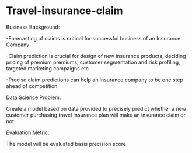 # Travel-insurance-claim
Business Background:

-Forecasting of claims is critical for successful business of an Insurance Company

-Claim prediction is crucial for design of new insurance products, deciding pricing of premium premiums, customer segmentation and risk profiling, targeted marketing campaigns etc

 -Precise claim predictions can help an insurance company to be one step ahead of competition

Data Science Problem:

Create a model based on data provided to precisely predict whether a new customer purchasing travel insurance plan will make an insurance claim or not

Evaluation Metric:

The model will be evaluated basis precision score 


